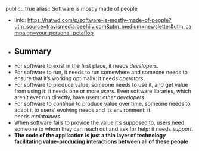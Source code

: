 public:: true
alias:: Software is mostly made of people

- link:: https://hatwd.com/p/software-is-mostly-made-of-people?utm_source=travismedia.beehiiv.com&utm_medium=newsletter&utm_campaign=your-personal-petaflop
- ## Summary
- For software to exist in the first place, it needs *developers*.
- For software to run, it needs to run somewhere and someone needs to ensure that it’s working optimally: it needs *operators*.
- For software to produce value, someone needs to use it, and get value from using it: it needs one or more *users*. Even software libraries, which aren’t ever run directly, have users: *other developers*.
- For software to *continue* to produce value over time, someone needs to adapt it to users’ evolving needs and its environment: it needs *maintainers*.
- When software fails to provide the value it’s supposed to, users need someone to whom they can reach out and ask for help: it needs *support*.
- **The code of the application is just a thin layer of technology facilitating value-producing interactions between all of these people**